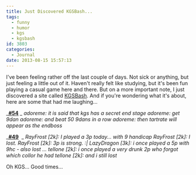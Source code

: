 ```yaml
---
title: Just Discovered KGSBash...
tags:
  - funny
  - humor
  - kgs
  - kgsbash
id: 3803
categories:
  - Journal
date: 2013-08-15 15:57:13
---
```


I've been feeling rather off the last couple of days. Not sick or anything, but just feeling a little out of it. Haven't really felt like studying, but it's been fun playing a casual game here and there. But on a more important note, I just discovered a site called [KGSBash](http://kgsbash.org). And if you're wondering what it's about, here are some that had me laughing...

_[**<span style="text-decoration: underline;">#54</span>**](http://kgsbash.org/?54) _
_adoreme: it is said that kgs has a secret end stage_
_adoreme: get 9dan_
_adoreme: and beat 50 9dans in a row_
_adoreme: then tartrate will appear as the endboss_

_[**<span style="text-decoration: underline;">#49</span>**](http://kgsbash.org/?49)  _
_RayFrost [2k]: I played a 3p today... with 9 handicap_
_RayFrost [2k]: I lost._
_RayFrost [2k]: 3p is strong. :|_
_LazyDragon [3k]: i once played a 5p with 9hc - also lost ..._
_tellone [2k]: i once played a very drunk 2p who forgot which collor he had_
_tellone [2k]: and i still lost_

Oh KGS... Good times...